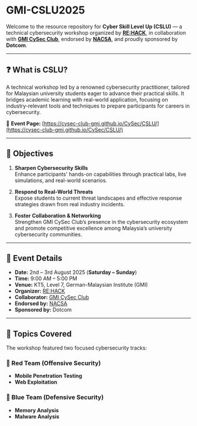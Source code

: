 # GMI-CSLU2025

Welcome to the resource repository for **Cyber Skill Level Up (CSLU)** — a technical cybersecurity workshop organized by **[RE:HACK](https://www.rehack.xyz/home/)**, in collaboration with **[GMI CySec Club](https://cysec-club-gmi.github.io/CySec/)**, endorsed by **[NACSA](https://www.nacsa.gov.my/)**, and proudly sponsored by **Dotcom**.

---

## ❓ What is CSLU?

A technical workshop led by a renowned cybersecurity practitioner, tailored for Malaysian university students eager to advance their practical skills. It bridges academic learning with real-world application, focusing on industry-relevant tools and techniques to prepare participants for careers in cybersecurity.

🔗 **Event Page:** [https://cysec-club-gmi.github.io/CySec/CSLU/](https://cysec-club-gmi.github.io/CySec/CSLU/)

---

## 🎯 Objectives

1. **Sharpen Cybersecurity Skills**  
   Enhance participants' hands-on capabilities through practical labs, live simulations, and real-world scenarios.

2. **Respond to Real-World Threats**  
   Expose students to current threat landscapes and effective response strategies drawn from real industry incidents.

3. **Foster Collaboration & Networking**  
   Strengthen GMI CySec Club’s presence in the cybersecurity ecosystem and promote competitive excellence among Malaysia’s university cybersecurity communities.

---

## 📅 Event Details

- **Date:** 2nd – 3rd August 2025 (**Saturday – Sunday**)  
- **Time:** 9:00 AM – 5:00 PM  
- **Venue:** KT5, Level 7, German-Malaysian Institute (GMI) 
- **Organizer:** [RE:HACK](https://www.rehack.xyz/home/)  
- **Collaborator:** [GMI CySec Club](https://cysec-club-gmi.github.io/CySec/)  
- **Endorsed by:** [NACSA](https://www.nacsa.gov.my/)  
- **Sponsored by:** Dotcom

---

## 🧠 Topics Covered

The workshop featured two focused cybersecurity tracks:

### 🔴 Red Team (Offensive Security)
- **Mobile Penetration Testing**
- **Web Exploitation**

### 🔵 Blue Team (Defensive Security)
- **Memory Analysis**
- **Malware Analysis**

